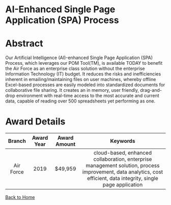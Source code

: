 
AI-Enhanced Single Page Application (SPA) Process
=================================================

# Abstract


Our Artificial Intelligence (AI)-enhanced Single Page Application (SPA) Process, which leverages our POM Tool(TM), is available TODAY to benefit the Air Force as an enterprise class solution without the enterprise Information Technology (IT) budget. It reduces the risks and inefficiencies inherent in emailing/maintaining files on user machines, whereby offline Excel-based processes are easily modeled into standardized documents for collaborative file sharing. It creates an in memory, user friendly, drag-and-drop environment with real-time access to the most accurate and current data, capable of reading over 500 spreadsheets yet performing as one.  

# Award Details

|Branch|Award Year|Award Amount|Keywords|
| :---: | :---: | :---: | :---: |
|Air Force|2019|$49,959|cloud-based, enhanced collaboration, enterprise management solution, process improvement, data analytics, cost efficient, data integrity, single page application|
  
  


[Back to Home](https://github.com/chrischow/dod_sbir_awards/DJ/#1549)